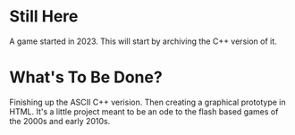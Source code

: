 # Still Here
A game started in 2023. This will start by archiving the C++ version of it.

# What's To Be Done?
Finishing up the ASCII C++ verision.
Then creating a graphical prototype in HTML.
It's a little project meant to be an ode to the flash based games of the 2000s and early 2010s.
